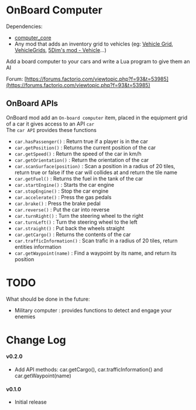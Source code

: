 OnBoard Computer
================

Dependencies:
- [computer_core](https://mods.factorio.com/mods/Relik77/computer_core)
- Any mod that adds an inventory grid to vehicles (eg: [Vehicle Grid](https://mods.factorio.com/mods/Optera/VehicleGrid), [VehicleGrids](https://mods.factorio.com/mods/RubenGass/VehicleGrids), [5Dim's mod - Vehicle](https://mods.factorio.com/mods/McGuten/5dim_vehicle)...)

Add a board computer to your cars and write a Lua program to give them an AI

Forum: [https://forums.factorio.com/viewtopic.php?f=93&t=53985](https://forums.factorio.com/viewtopic.php?f=93&t=53985)

OnBoard APIs
------------
OnBoard mod add an `On-board computer` item, placed in the equipment grid of a car it gives access to an API ``car``\
The `car API` provides these functions
- `car.hasPassenger()` : Return true if a player is in the car
- `car.getPosition()` : Returns the current position of the car
- `car.getSpeed()` : Return the speed of the car in km/h
- `car.getOrientation()` : Return the orientation of the car
- `car.scanSurface(position)` : Scan a position in a radius of 20 tiles, return true or false if the car will collides at and return the tile name
- `car.getFuel()` : Returns the fuel in the tank of the car
- `car.startEngine()` : Starts the car engine
- `car.stopEngine()` : Stop the car engine
- `car.accelerate()` : Press the gas pedals
- `car.brake()` : Press the brake pedal
- `car.reverse()` : Put the car into reverse
- `car.turnRight()` : Turn the steering wheel to the right
- `car.turnLeft()` : Turn the steering wheel to the left
- `car.straight()` : Put back the wheels straight
- `car.getCargo()` : Returns the contents of the car
- `car.trafficInformation()` : Scan trafic in a radius of 20 tiles, return entities information
- `car.getWaypoint(name)` : Find a waypoint by its name, and return its position

TODO
====
What should be done in the future:
- Military computer : provides functions to detect and engage your enemies

Change Log
==========
#### v0.2.0
- Add API methods: car.getCargo(), car.trafficInformation() and car.getWaypoint(name)
#### v0.1.0
- Initial release